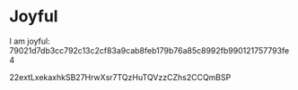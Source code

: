 # Joyful

I am joyful: 79021d7db3cc792c13c2cf83a9cab8feb179b76a85c8992fb990121757793fe4


22extLxekaxhkSB27HrwXsr7TQzHuTQVzzCZhs2CCQmBSP